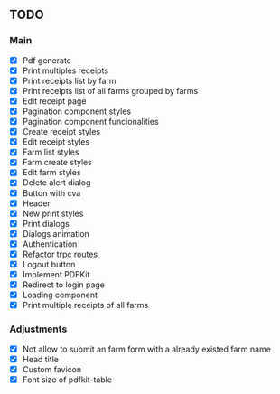 ## TODO


### Main
- [X] Pdf generate
- [X] Print multiples receipts
- [X] Print receipts list by farm
- [X] Print receipts list of all farms grouped by farms
- [X] Edit receipt page
- [X] Pagination component styles
- [X] Pagination component funcionalities
- [X] Create receipt styles
- [X] Edit receipt styles
- [X] Farm list styles
- [X] Farm create styles
- [X] Edit farm styles
- [X] Delete alert dialog
- [X] Button with cva
- [X] Header
- [X] New print styles
- [X] Print dialogs
- [X] Dialogs animation
- [X] Authentication
- [X] Refactor trpc routes
- [X] Logout button
- [X] Implement PDFKit
- [X] Redirect to login page
- [X] Loading component
- [X] Print multiple receipts of all farms

### Adjustments
- [X] Not allow to submit an farm form with a already existed farm name
- [X] Head title
- [X] Custom favicon
- [X] Font size of pdfkit-table